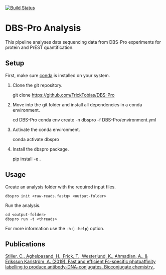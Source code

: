 [![Build Status](https://travis-ci.org/FrickTobias/DBS-Pro.svg?branch=master)](https://travis-ci.org/FrickTobias/DBS-Pro)

# DBS-Pro Analysis

This pipeline analyses data sequencing data from DBS-Pro experiments for protein and PrEST quantification.

## Setup

First, make sure [conda](https://docs.conda.io/projects/conda/en/latest/user-guide/install/) is installed on your system.

1. Clone the git repository.

      git clone https://github.com/FrickTobias/DBS-Pro

2. Move into the git folder and install all dependencies in a conda environment.

      cd DBS-Pro
      conda env create -n dbspro -f DBS-Pro/environment.yml

3. Activate the conda environment.

      conda activate dbspro

4. Install the dbspro package.

      pip install -e .
    
## Usage

Create an analysis folder with the required input files.
```
dbspro init <raw-reads.fastq> <output-folder>
```
Run the analysis.
```
cd <output-folder>
dbspro run -t <threads>
```
For more information use the `-h` (`--help`) option. 

## Publications

[Stiller, C., Aghelpasand, H., Frick, T., Westerlund, K., Ahmadian, A., & Eriksson Karlström, A. (2019). Fast and efficient Fc-specific photoaffinity labelling to produce antibody-DNA-conjugates. Bioconjugate chemistry.](https://pubs.acs.org/doi/abs/10.1021/acs.bioconjchem.9b00548).
